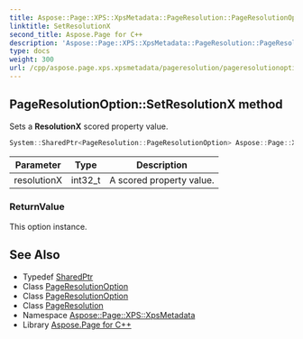 ```yaml
---
title: Aspose::Page::XPS::XpsMetadata::PageResolution::PageResolutionOption::SetResolutionX method
linktitle: SetResolutionX
second_title: Aspose.Page for C++
description: 'Aspose::Page::XPS::XpsMetadata::PageResolution::PageResolutionOption::SetResolutionX method. Sets a ResolutionX scored property value in C++.'
type: docs
weight: 300
url: /cpp/aspose.page.xps.xpsmetadata/pageresolution/pageresolutionoption/setresolutionx/
---
```

## PageResolutionOption::SetResolutionX method


Sets a **ResolutionX** scored property value.

```cpp
System::SharedPtr<PageResolution::PageResolutionOption> Aspose::Page::XPS::XpsMetadata::PageResolution::PageResolutionOption::SetResolutionX(int32_t resolutionX)
```


| Parameter | Type | Description |
| --- | --- | --- |
| resolutionX | int32_t | A  scored property value. |

### ReturnValue

This option instance.

## See Also

* Typedef [SharedPtr](../../../../system/sharedptr/)
* Class [PageResolutionOption](../)
* Class [PageResolutionOption](../)
* Class [PageResolution](../../)
* Namespace [Aspose::Page::XPS::XpsMetadata](../../../)
* Library [Aspose.Page for C++](../../../../)
